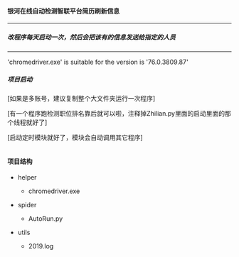 #### 银河在线自动检测智联平台简历刷新信息
<hr>

##### 改程序每天启动一次，然后会把该有的信息发送给指定的人员
<hr>

'chromedriver.exe' is suitable for the version is '76.0.3809.87'

##### 项目启动

[如果是多账号，建议复制整个大文件夹运行一次程序]

[有一个程序跑检测职位排名靠后就可以啦，注释掉Zhilian.py里面的启动里面的那个线程就好了]

[启动定时模块就好了，模块会自动调用其它程序]
```sybase

``` 

#### 项目结构

- helper
  - chromedriver.exe

- spider
  - AutoRun.py

- utils
  - 2019.log
  

